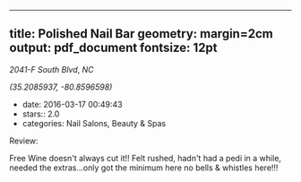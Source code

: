 
---
title: Polished Nail Bar
geometry: margin=2cm
output: pdf_document
fontsize: 12pt
---

_2041-F South Blvd_, _NC_

*(35.2085937, -80.8596598)*

- date: 2016-03-17 00:49:43
- stars:: 2.0
-  categories: Nail Salons, Beauty & Spas

Review:

Free Wine doesn't always cut it!!
Felt rushed, hadn't had a pedi in a while, needed the extras...only got the minimum here no bells & whistles here!!!

